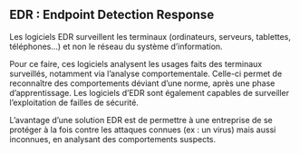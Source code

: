 ## EDR : Endpoint Detection Response

Les logiciels EDR surveillent les terminaux (ordinateurs, serveurs, tablettes, téléphones…) et non le réseau du système d’information.

Pour ce faire, ces logiciels analysent les usages faits des terminaux surveillés, notamment via l’analyse comportementale. Celle-ci permet de reconnaître des comportements déviant d’une norme, après une phase d’apprentissage. Les logiciels d’EDR sont également capables de surveiller l’exploitation de failles de sécurité.

L’avantage d’une solution EDR est de permettre à une entreprise de se protéger à la fois contre les attaques connues (ex : un virus) mais aussi inconnues, en analysant des comportements suspects.
